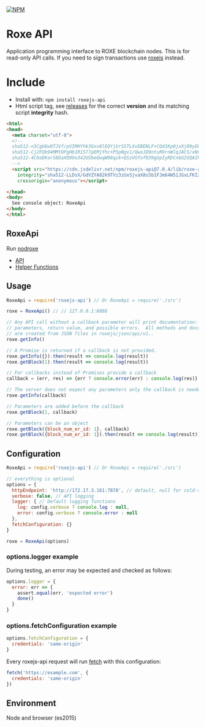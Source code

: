 [![NPM](https://img.shields.io/npm/v/roxejs-api.svg)](https://www.npmjs.org/package/roxejs-api)

# Roxe API

Application programming interface to ROXE blockchain nodes.  This is for
read-only API calls.  If you need to sign transactions use
[roxejs](https://github.com/roxe/roxejs) instead.

# Include

* Install with: `npm install roxejs-api`
* Html script tag, see [releases](https://github.com/ROXE-Net/roxejs-api/releases) for the correct **version** and its matching script **integrity** hash.

```html
<html>
<head>
  <meta charset="utf-8">
  <!--
  sha512-n3CgU6w9TJVf/pVIMHYhk3Gxv8lEQYjVrSSTLXvEBENLF+CQd1Kp0jxXj09yGUOkWerdv2mJlh1Mnz3aRfYqWw== lib/roxe-api.js
  sha512-Cj2FQb94MMtDPgHb1R1577pEMjYhc+P5pNgv1/QwoJD9ntuR9rnWlqJACS/xNniNK5cFS6Y6CpQlHWpzWUeEbw== lib/roxe-api.min.js
  sha512-4C6oDKarS8DaXO99o342USbeQwqW98qik+QSzVGfof939gUpIyRDCnbGIGQAIkLNpYZIV4XanmRy3wcis6UW8w== lib/roxe-api.min.js.map
  -->
  <script src="https://cdn.jsdelivr.net/npm/roxejs-api@7.0.4/lib/roxe-api.min.js"
    integrity="sha512-LLDsX/GdVZYA82k9TVz3zUxSjvaX8s5b1FJm64W51JGxLFKI2z+ljqYQtsUZIOxh9pSUqvLA5HCoxXqdRxusKw=="
    crossorigin="anonymous"></script>

</head>
<body>
  See console object: RoxeApi
</body>
</html>
```

## RoxeApi

Run [nodroxe](https://github.com/roxe/roxe)

* [API](./docs/api.md)
* [Helper Functions](./docs/index.md)

## Usage

```javascript
RoxeApi = require('roxejs-api') // Or RoxeApi = require('./src')

roxe = RoxeApi() // // 127.0.0.1:8888

// Any API call without a callback parameter will print documentation: description,
// parameters, return value, and possible errors.  All methods and documentation
// are created from JSON files in roxejs/json/api/v1..
roxe.getInfo()

// A Promise is returned if a callback is not provided.
roxe.getInfo({}).then(result => console.log(result))
roxe.getBlock(1).then(result => console.log(result))

// For callbacks instead of Promises provide a callback
callback = (err, res) => {err ? console.error(err) : console.log(res)}

// The server does not expect any parameters only the callback is needed
roxe.getInfo(callback)

// Parameters are added before the callback
roxe.getBlock(1, callback)

// Parameters can be an object
roxe.getBlock({block_num_or_id: 1}, callback)
roxe.getBlock({block_num_or_id: 1}).then(result => console.log(result))
```

## Configuration

```js
RoxeApi = require('roxejs-api') // Or RoxeApi = require('./src')

// everything is optional
options = {
  httpEndpoint: 'http://172.17.3.161:7878', // default, null for cold-storage
  verbose: false, // API logging
  logger: { // Default logging functions
    log: config.verbose ? console.log : null,
    error: config.verbose ? console.error : null
  },
  fetchConfiguration: {}
}

roxe = RoxeApi(options)
```
### options.logger example

During testing, an error may be expected and checked as follows:

```js
options.logger = {
  error: err => {
    assert.equal(err, 'expected error')
    done()
  }
}
```

### options.fetchConfiguration example

```js
options.fetchConfiguration = {
  credentials: 'same-origin'
}
```
Every roxejs-api request will run [fetch](https://github.com/github/fetch#sending-cookies) with this configuration:
```js
fetch('https://example.com', {
  credentials: 'same-origin'
})
```

## Environment

Node and browser (es2015)
